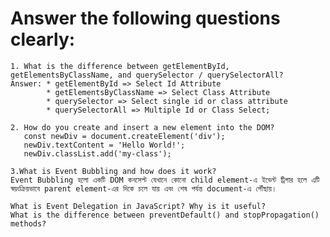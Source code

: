 # Answer the following questions clearly:

    1. What is the difference between getElementById, getElementsByClassName, and querySelector / querySelectorAll?
    Answer: * getElementById => Select Id Attribute
            * getElementsByClassName => Select Class Attribute
            * querySelector => Select single id or class attribute
            * querySelectorAll => Multiple Id or Class Select;

    2. How do you create and insert a new element into the DOM?
       const newDiv = document.createElement('div');
       newDiv.textContent = 'Hello World!';
       newDiv.classList.add('my-class');

    3.What is Event Bubbling and how does it work?
    Event Bubbling হলো একটি DOM কনসেপ্ট যেখানে কোনো child element-এ ইভেন্ট ট্রিগার হলে এটি স্বয়ংক্রিয়ভাবে parent element-এর দিকে চলে যায় এবং শেষ পর্যন্ত document-এ পৌঁছায়।
    
    What is Event Delegation in JavaScript? Why is it useful?
    What is the difference between preventDefault() and stopPropagation() methods?
